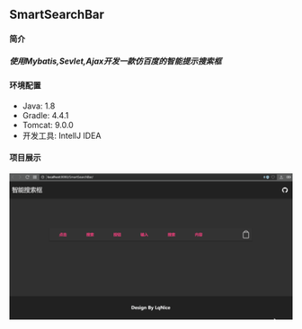 ## SmartSearchBar

#### 简介
##### 使用Mybatis,Sevlet,Ajax开发一款仿百度的智能提示搜索框

#### 环境配置
 - Java: 1.8
 - Gradle: 4.4.1
 - Tomcat: 9.0.0
 - 开发工具: IntellJ IDEA
#### 项目展示
![](images/searchBox.gif)

